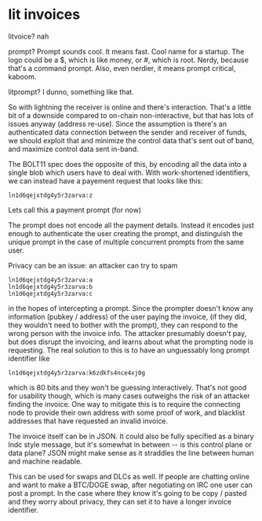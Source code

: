 # lit invoices

litvoice?  nah

prompt?  Prompt sounds cool.  It means fast.  Cool name for a startup.  The logo could be a $, which is like money, or #, which is root.  Nerdy, because that's a command prompt.  Also, even nerdier, it means prompt critical, kaboom.

litprompt?  I dunno, something like that.

So with lightning the receiver is online and there's interaction.  That's a little bit of a downside compared to on-chain non-interactive, but that has lots of issues anyway (address re-use).  Since the assumption is there's an authenticated data connection between the sender and receiver of funds, we should exploit that and minimize the control data that's sent out of band, and maximize control data sent in-band.

The BOLT11 spec does the opposite of this, by encoding all the data into a single blob which users have to deal with.  With work-shortened identifiers, we can instead have a payement request that looks like this:

```ln1d6qejxtdg4y5r3zarva:z```

Lets call this a payment prompt (for now)

The prompt does not encode all the payment details.  Instead it encodes just enough to authenticate the user creating the prompt, and distinguish the unique prompt in the case of multiple concurrent prompts from the same user.

Privacy can be an issue: an attacker can try to spam 
```
ln1d6qejxtdg4y5r3zarva:a
ln1d6qejxtdg4y5r3zarva:b
ln1d6qejxtdg4y5r3zarva:c
```
in the hopes of intercepting a prompt.  Since the prompter doesn't know any information (pubkey / address) of the user paying the invoice, (if they did, they wouldn't need to bother with the prompt), they can respond to the wrong person with the invoice info.  The attacker presumably doesn't pay, but does disrupt the invoicing, and learns about what the prompting node is requesting.  The real solution to this is to have an unguessably long prompt identifier like

```ln1d6qejxtdg4y5r3zarva:k6zdkfs4nce4xj0g```

which is 80 bits and they won't be guessing interactively.  That's not good for usability though, which is many cases outweighs the risk of an attacker finding the invoice.  One way to mitigate this is to require the connecting node to provide their own address with some proof of work, and blacklist addresses that have requested an invalid invoice.

The invoice itself can be in JSON.  It could also be fully specified as a binary lndc style message, but it's somewhat in between -- is this control plane or data plane?  JSON might make sense as it straddles the line between human and machine readable.

This can be used for swaps and DLCs as well.  If people are chatting online and want to make a BTC/DOGE swap, after negotiating on IRC one user can post a prompt.  In the case where they know it's going to be copy / pasted and they worry about privacy, they can set it to have a longer invoice identifier.

